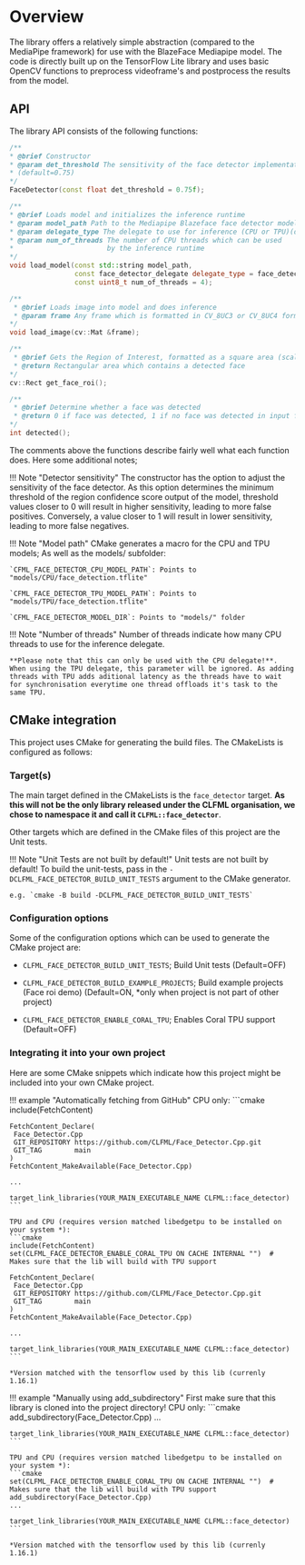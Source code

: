 # Overview
The library offers a relatively simple abstraction (compared to the MediaPipe framework) for use with the BlazeFace Mediapipe model. The code is directly built up on the TensorFlow Lite library and uses basic OpenCV functions to preprocess videoframe's and postprocess the results from the model.

## API
The library API consists of the following functions:
```c++
/**
* @brief Constructor
* @param det_threshold The sensitivity of the face detector implementation 
* (default=0.75)
*/
FaceDetector(const float det_threshold = 0.75f);

/**
* @brief Loads model and initializes the inference runtime
* @param model_path Path to the Mediapipe Blazeface face detector model (.tflite) file
* @param delegate_type The delegate to use for inference (CPU or TPU)(default=CPU)
* @param num_of_threads The number of CPU threads which can be used 
*                       by the inference runtime
*/
void load_model(const std::string model_path, 
                const face_detector_delegate delegate_type = face_detector_delegate::CPU, 
                const uint8_t num_of_threads = 4);

/**
 * @brief Loads image into model and does inference
 * @param frame Any frame which is formatted in CV_8UC3 or CV_8UC4 format
*/
void load_image(cv::Mat &frame);

/**
 * @brief Gets the Region of Interest, formatted as a square area (scaled to input image) where a detected face might be in
 * @return Rectangular area which contains a detected face
*/
cv::Rect get_face_roi();

/**
 * @brief Determine whether a face was detected
 * @return 0 if face was detected, 1 if no face was detected in input frame
*/
int detected();
```
The comments above the functions describe fairly well what each function does. Here some additional notes;

!!! Note "Detector sensitivity"
    The constructor has the option to adjust the sensitivity of the face detector. As this option determines the minimum threshold of the region confidence score output of the model, threshold values closer to 0 will result in higher sensitivity, leading to more false positives. Conversely, a value closer to 1 will result in lower sensitivity, leading to more false negatives.


!!! Note "Model path"
    CMake generates a macro for the CPU and TPU models; As well as the models/ subfolder:

    `CFML_FACE_DETECTOR_CPU_MODEL_PATH`: Points to "models/CPU/face_detection.tflite"

    `CFML_FACE_DETECTOR_TPU_MODEL_PATH`: Points to "models/TPU/face_detection.tflite"

    `CFML_FACE_DETECTOR_MODEL_DIR`: Points to "models/" folder

!!! Note "Number of threads"
    Number of threads indicate how many CPU threads to use for the inference delegate. 
    
    **Please note that this can only be used with the CPU delegate!**. When using the TPU delegate, this parameter will be ignored. As adding threads with TPU adds aditional latency as the threads have to wait for synchronisation everytime one thread offloads it's task to the same TPU.

## CMake integration
This project uses CMake for generating the build files. The CMakeLists is configured as follows:

### Target(s)
The main target defined in the CMakeLists is the `face_detector` target. **As this will not be the only library released under the CLFML organisation, we chose to namespace it and call it `CLFML::face_detector`**. 

Other targets which are defined in the CMake files of this project are the Unit tests.

!!! Note "Unit Tests are not built by default!"
    Unit tests are not built by default! To build the unit-tests, pass in the `-DCLFML_FACE_DETECTOR_BUILD_UNIT_TESTS` argument to the CMake generator.

    e.g. `cmake -B build -DCLFML_FACE_DETECTOR_BUILD_UNIT_TESTS`


### Configuration options

Some of the configuration options which can be used to generate the CMake project are:

- `CLFML_FACE_DETECTOR_BUILD_UNIT_TESTS`; Build Unit tests (Default=OFF)

- `CLFML_FACE_DETECTOR_BUILD_EXAMPLE_PROJECTS`; Build example projects (Face roi demo) (Default=ON, *only when project is not part of other project)

- `CLFML_FACE_DETECTOR_ENABLE_CORAL_TPU`; Enables Coral TPU support (Default=OFF)

### Integrating it into your own project
Here are some CMake snippets which indicate how this project might be included into your own CMake project.

!!! example "Automatically fetching from GitHub"
    CPU only:
    ```cmake
    include(FetchContent)

    FetchContent_Declare(
     Face_Detector.Cpp
     GIT_REPOSITORY https://github.com/CLFML/Face_Detector.Cpp.git
     GIT_TAG        main
    )
    FetchContent_MakeAvailable(Face_Detector.Cpp)

    ...

    target_link_libraries(YOUR_MAIN_EXECUTABLE_NAME CLFML::face_detector)
    ```

    TPU and CPU (requires version matched libedgetpu to be installed on your system *):
    ```cmake
    include(FetchContent)
    set(CLFML_FACE_DETECTOR_ENABLE_CORAL_TPU ON CACHE INTERNAL "")  # Makes sure that the lib will build with TPU support

    FetchContent_Declare(
     Face_Detector.Cpp
     GIT_REPOSITORY https://github.com/CLFML/Face_Detector.Cpp.git
     GIT_TAG        main
    )
    FetchContent_MakeAvailable(Face_Detector.Cpp)

    ...

    target_link_libraries(YOUR_MAIN_EXECUTABLE_NAME CLFML::face_detector)
    ```
    
    *Version matched with the tensorflow used by this lib (currenly 1.16.1)

!!! example "Manually using add_subdirectory"
    First make sure that this library is cloned into the project directory!
        CPU only:
    ```cmake
    add_subdirectory(Face_Detector.Cpp)
    ...

    target_link_libraries(YOUR_MAIN_EXECUTABLE_NAME CLFML::face_detector)
    ```

    TPU and CPU (requires version matched libedgetpu to be installed on your system *):
    ```cmake
    set(CLFML_FACE_DETECTOR_ENABLE_CORAL_TPU ON CACHE INTERNAL "")  # Makes sure that the lib will build with TPU support
    add_subdirectory(Face_Detector.Cpp)
    ...

    target_link_libraries(YOUR_MAIN_EXECUTABLE_NAME CLFML::face_detector)
    ```
    
    *Version matched with the tensorflow used by this lib (currenly 1.16.1)